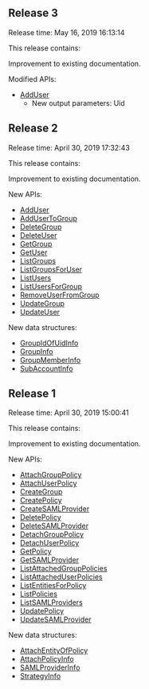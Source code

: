 ﻿## Release 3

Release time: May 16, 2019 16:13:14

This release contains:

Improvement to existing documentation.

Modified APIs:

* [AddUser](/document/api/598/34595)
	* New output parameters: Uid

## Release 2

Release time: April 30, 2019 17:32:43

This release contains:

Improvement to existing documentation.

New APIs:

* [AddUser](/document/api/598/34595)
* [AddUserToGroup](/document/api/598/34594)
* [DeleteGroup](/document/api/598/34593)
* [DeleteUser](/document/api/598/34592)
* [GetGroup](/document/api/598/34591)
* [GetUser](/document/api/598/34590)
* [ListGroups](/document/api/598/34589)
* [ListGroupsForUser](/document/api/598/34588)
* [ListUsers](/document/api/598/34587)
* [ListUsersForGroup](/document/api/598/34586)
* [RemoveUserFromGroup](/document/api/598/34585)
* [UpdateGroup](/document/api/598/34584)
* [UpdateUser](/document/api/598/34583)

New data structures:

* [GroupIdOfUidInfo](/document/api/598/33167#GroupIdOfUidInfo)
* [GroupInfo](/document/api/598/33167#GroupInfo)
* [GroupMemberInfo](/document/api/598/33167#GroupMemberInfo)
* [SubAccountInfo](/document/api/598/33167#SubAccountInfo)

## Release 1

Release time: April 30, 2019 15:00:41

This release contains:

Improvement to existing documentation.

New APIs:

* [AttachGroupPolicy](/document/api/598/34580)
* [AttachUserPolicy](/document/api/598/34579)
* [CreateGroup](/document/api/598/34582)
* [CreatePolicy](/document/api/598/34578)
* [CreateSAMLProvider](/document/api/598/34567)
* [DeletePolicy](/document/api/598/34577)
* [DeleteSAMLProvider](/document/api/598/34566)
* [DetachGroupPolicy](/document/api/598/34576)
* [DetachUserPolicy](/document/api/598/34575)
* [GetPolicy](/document/api/598/34574)
* [GetSAMLProvider](/document/api/598/34565)
* [ListAttachedGroupPolicies](/document/api/598/34573)
* [ListAttachedUserPolicies](/document/api/598/34572)
* [ListEntitiesForPolicy](/document/api/598/34571)
* [ListPolicies](/document/api/598/34570)
* [ListSAMLProviders](/document/api/598/34564)
* [UpdatePolicy](/document/api/598/34569)
* [UpdateSAMLProvider](/document/api/598/34563)

New data structures:

* [AttachEntityOfPolicy](/document/api/598/33167#AttachEntityOfPolicy)
* [AttachPolicyInfo](/document/api/598/33167#AttachPolicyInfo)
* [SAMLProviderInfo](/document/api/598/33167#SAMLProviderInfo)
* [StrategyInfo](/document/api/598/33167#StrategyInfo)
